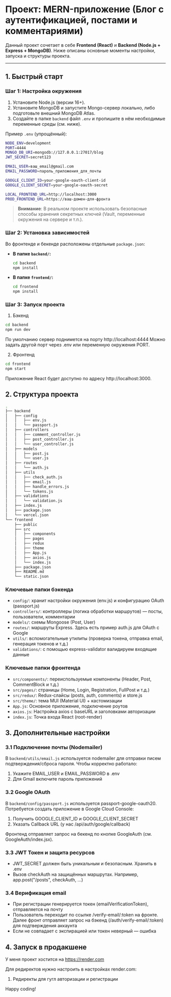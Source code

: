 # Проект: MERN-приложение (Блог с аутентификацией, постами и комментариями)

Данный проект сочетает в себе **Frontend (React)** и **Backend (Node.js + Express + MongoDB)**. Ниже описаны основные моменты настройки, запуска и структуры проекта.

---

## 1. Быстрый старт

### Шаг 1: Настройка окружения

1. Установите Node.js (версии 16+).
2. Установите MongoDB и запустите Mongo-сервер локально, либо подготовьте внешний MongoDB Atlas.
3. Создайте в папке `backend` файл `.env` и пропишите в нём необходимые переменные среды (см. ниже).

Пример `.env` (упрощённый):

```bash
NODE_ENV=development
PORT=4444
MONGO_DB_URI=mongodb://127.0.0.1:27017/blog
JWT_SECRET=secret123

EMAIL_USER=ваш_email@gmail.com
EMAIL_PASSWORD=пароль_приложения_для_почты

GOOGLE_CLIENT_ID=your-google-oauth-client-id
GOOGLE_CLIENT_SECRET=your-google-oauth-secret

LOCAL_FRONTEND_URL=http://localhost:3000
PROD_FRONTEND_URL=https://ваш-домен-для-фронта
```

> **Внимание**: В реальном проекте использовать безопасные способы хранения секретных ключей (Vault, переменные окружения на сервере и т.п.).

### Шаг 2: Установка зависимостей

Во фронтенде и бекенде расположены отдельные `package.json`:

- **В папке `backend/`:**

  ```bash
  cd backend
  npm install
  ```

- **В папке `frontend/`:**

  ```bash
  cd frontend
  npm install
  ```

### Шаг 3: Запуск проекта

1. Бэкенд

```bash
cd backend
npm run dev
```

По умолчанию сервер поднимется на порту http://localhost:4444
Можно задать другой порт через .env или переменную окружения PORT.

2. Фронтенд

```bash
cd frontend
npm start
```

Приложение React будет доступно по адресу http://localhost:3000.

## 2. Структура проекта

```bash
.
├── backend
│   ├── config
│   │   ├── env.js
│   │   └── passport.js
│   ├── controllers
│   │   ├── comment_controller.js
│   │   ├── post_controller.js
│   │   └── user_controller.js
│   ├── models
│   │   ├── post.js
│   │   └── user.js
│   ├── routes
│   │   └── auth.js
│   ├── utils
│   │   ├── check_auth.js
│   │   ├── email.js
│   │   ├── handle_errors.js
│   │   └── tokens.js
│   ├── validations
│   │   └── validation.js
│   ├── index.js
│   ├── package.json
│   └── vercel.json
└── frontend
    ├── public
    ├── src
    │   ├── components
    │   ├── pages
    │   ├── redux
    │   ├── theme
    │   ├── App.js
    │   ├── axios.js
    │   └── index.js
    ├── package.json
    ├── README.md
    └── static.json
```

### Ключевые папки бэкенда

- `config/`: хранит настройки окружения (env.js) и конфигурацию OAuth (passport.js)
- `controllers/`: контроллеры (логика обработки маршрутов) — посты, пользователи, комментарии
- `models/`: схемы Mongoose (Post, User)
- `routes/`: маршруты Express. Здесь есть пример auth.js для OAuth с Google
- `utils/`: вспомогательные утилиты (проверка токена, отправка email, генерация токенов и т.д.)
- `validations/`: с помощью express-validator валидируем входящие данные

### Ключевые папки фронтенда

- `src/components/`: переиспользуемые компоненты (Header, Post, CommentBlock и т.д.)
- `src/pages/`: страницы (Home, Login, Registration, FullPost и т.д.)
- `src/redux/`: Redux-слайсы (posts, auth, comments) и store.js
- `src/theme/`: тема MUI (Material UI) + кастомизации
- `App.js`: Основное приложение, подключение роутов
- `axios.js`: Настройка axios с baseURL и заголовками авторизации
- `index.js`: Точка входа React (root-render)

## 3. Дополнительные настройки

### 3.1 Подключение почты (Nodemailer)

В `backend/utils/email.js` используется nodemailer для отправки писем подтверждения/сброса пароля.
Чтобы корректно работало:
1. Укажите EMAIL_USER и EMAIL_PASSWORD в .env
2. Для Gmail включите пароль приложений

### 3.2 Google OAuth

В `backend/config/passport.js` используется passport-google-oauth20.
Потребуется создать приложение в Google Cloud Console:
1. Получить GOOGLE_CLIENT_ID и GOOGLE_CLIENT_SECRET
2. Указать Callback URL (у нас /api/auth/google/callback)

Фронтенд отправляет запрос на бекенд по кнопке GoogleAuth (см. GoogleAuth/index.jsx).

### 3.3 JWT Токен и защита ресурсов

- JWT_SECRET должен быть уникальным и безопасным. Хранить в .env
- Вызов checkAuth на защищённых маршрутах. Например, app.post("/posts", checkAuth, ...)

### 3.4 Верификация email

- При регистрации генерируется токен (emailVerificationToken), отправляется на почту
- Пользователь переходит по ссылке /verify-email/:token на фронте. Далее фронт отправляет запрос на бэкенд (/auth/verify-email/:token) для подтверждения аккаунта
- Если не совпадает с экспирацией или токен неверный — ошибка

## 4. Запуск в продакшене

У меня проект хостится на https://render.com

Для редиректов нужно настроить в настройках render.com:

1. Редиректы для гугл авторизации и регистрации

Happy coding!
